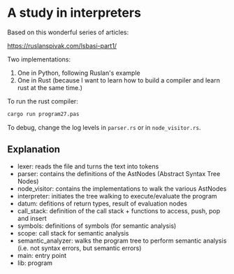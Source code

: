 # A study in interpreters
Based on this wonderful series of articles:

https://ruslanspivak.com/lsbasi-part1/

Two implementations:
1. One in Python, following Ruslan's example
2. One in Rust (because I want to learn how to build a compiler and learn rust at the same time.)

To run the rust compiler:

```bash 
cargo run program27.pas
```

To debug, change the log levels in `parser.rs` or in `node_visitor.rs`.

## Explanation

* lexer: reads the file and turns the text into tokens
* parser: contains the definitions of the AstNodes (Abstract Syntax Tree Nodes)
* node_visitor: contains the implementations to walk the various AstNodes
* interpreter: initiates the tree walking to execute/evaluate the program
* datum: defitions of return types, result of evaluation nodes
* call_stack: definition of the call stack + functions to access, push, pop and insert
* symbols: definitions of symbols (for semantic analysis)
* scope: call stack for semantic analysis
* semantic_analyzer: walks the program tree to perform semantic analysis (i.e. not syntax errors, but semantic errors)
* main: entry point
* lib: program
